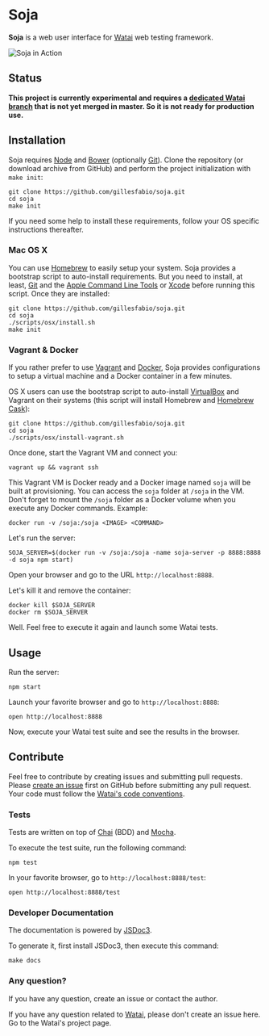 # Soja

**Soja** is a web user interface for [Watai](http://github.com/MattiSG/Watai)
web testing framework.

![Soja in Action](https://raw.github.com/gillesfabio/soja/master/resources/screenshot.png)

## Status

**This project is currently experimental and requires a [dedicated Watai branch](https://github.com/gillesfabio/Watai/tree/ws-view)
that is not yet merged in master. So it is not ready for production use.**

## Installation

Soja requires [Node](http://nodejs.org) and [Bower](http://bower.io)
(optionally [Git](http://git-scm.com/)). Clone the repository (or download
archive from GitHub) and perform the project initialization with `make init`:

	git clone https://github.com/gillesfabio/soja.git
	cd soja
	make init

If you need some help to install these requirements, follow your OS specific
instructions thereafter.

### Mac OS X

You can use [Homebrew](http://brew.sh/) to easily setup your system. Soja
provides a bootstrap script to auto-install requirements. But you need to
install, at least, [Git](http://git-scm.com/) and the [Apple Command Line Tools](https://developer.apple.com/downloads)
or [Xcode](http://itunes.apple.com/us/app/xcode/id497799835) before running
this script. Once they are installed:

	git clone https://github.com/gillesfabio/soja.git
	cd soja
	./scripts/osx/install.sh
	make init

### Vagrant & Docker

If you rather prefer to use [Vagrant](http://vagrantup.com) and [Docker](http://docker.io),
Soja provides configurations to setup a virtual machine and a Docker container
in a few minutes.

OS X users can use the bootstrap script to auto-install [VirtualBox](http://virtualbox.org)
and Vagrant on their systems (this script will install Homebrew and
[Homebrew Cask](https://github.com/phinze/homebrew-cask)):

	git clone https://github.com/gillesfabio/soja.git
	cd soja
	./scripts/osx/install-vagrant.sh

Once done, start the Vagrant VM and connect you:

	vagrant up && vagrant ssh

This Vagrant VM is Docker ready and a Docker image named `soja` will be built
at provisioning. You can access the `soja` folder at `/soja` in the VM.
Don't forget to mount the `/soja` folder as a Docker volume when you execute
any Docker commands. Example:

	docker run -v /soja:/soja <IMAGE> <COMMAND>

Let's run the server:

	SOJA_SERVER=$(docker run -v /soja:/soja -name soja-server -p 8888:8888 -d soja npm start)

Open your browser and go to the URL `http://localhost:8888`.

Let's kill it and remove the container:

	docker kill $SOJA_SERVER
	docker rm $SOJA_SERVER

Well. Feel free to execute it again and launch some Watai tests.

## Usage

Run the server:

	npm start

Launch your favorite browser and go to `http://localhost:8888`:

	open http://localhost:8888

Now, execute your Watai test suite and see the results in the browser.

## Contribute

Feel free to contribute by creating issues and submitting pull requests.
Please [create an issue](http://github.com/gillesfabio/soja/issues) first
on GitHub before submitting any pull request. Your code must follow
the [Watai's code conventions](https://github.com/MattiSG/Watai/wiki/Code-conventions).

### Tests

Tests are written on top of [Chai](http://chaijs.com/api/bdd/) (BDD) and
[Mocha](http://visionmedia.github.io/mocha/).

To execute the test suite, run the following command:

	npm test

In your favorite browser, go to `http://localhost:8888/test`:

	open http://localhost:8888/test

### Developer Documentation

The documentation is powered by [JSDoc3](http://usejsdoc.org/).

To generate it, first install JSDoc3, then execute this command:

	make docs

### Any question?

If you have any question, create an issue or contact the author.

If you have any question related to [Watai](https://github.com/MattiSG/Watai), please
don't create an issue here. Go to the Watai's project page.
